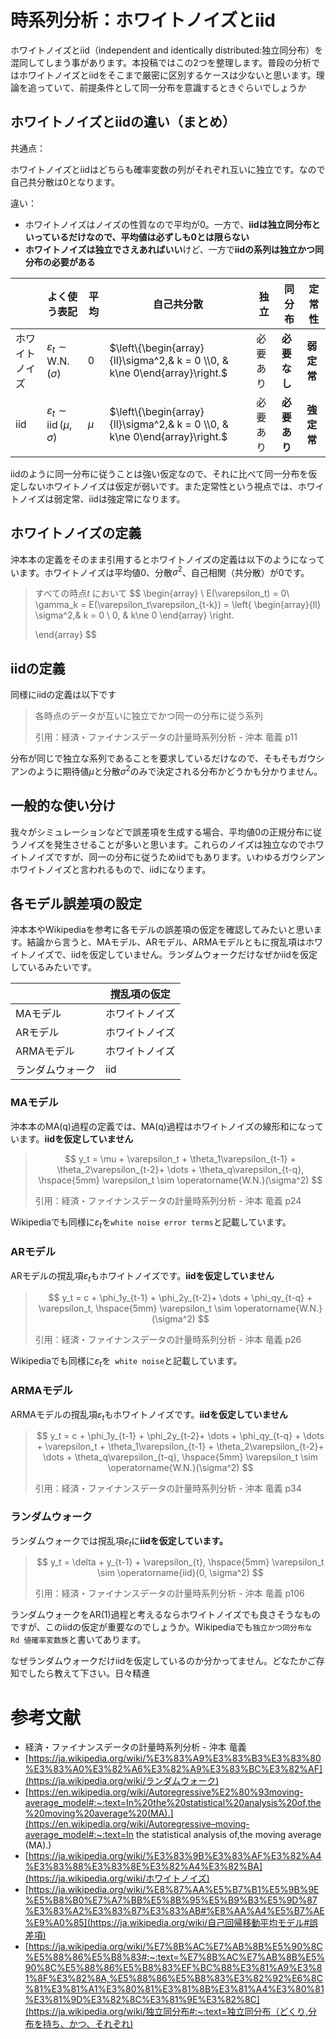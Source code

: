 # 時系列分析：ホワイトノイズとiid

ホワイトノイズとiid（independent and identically distributed:独立同分布）を混同してしまう事があります。本投稿ではこの2つを整理します。普段の分析ではホワイトノイズとiidをそこまで厳密に区別するケースは少ないと思います。理論を追っていて、前提条件として同一分布を意識するときぐらいでしょうか



## ホワイトノイズとiidの違い（まとめ）

共通点：

ホワイトノイズとiidはどちらも確率変数の列がそれぞれ互いに独立です。なので自己共分散は0となります。

違い：

* ホワイトノイズはノイズの性質なので平均が0。一方で、**iidは独立同分布といっているだけなので、平均値は必ずしも0とは限らない**
* **ホワイトノイズは独立でさえあればいい**けど、一方で**iidの系列は独立かつ同分布の必要がある**

|                | よく使う表記                                         | 平均  | 自己共分散                                                   | 独立     | 同分布       | 定常性     |
| -------------- | ---------------------------------------------------- | ----- | ------------------------------------------------------------ | -------- | ------------ | ---------- |
| ホワイトノイズ | $\varepsilon_t \sim \operatorname{W.N.}(\sigma)$     | 0     | $\left\{\begin{array}{ll}\sigma^2,& k = 0 \\0, & k\ne 0\end{array}\right.$ | 必要あり | **必要なし** | **弱定常** |
| iid            | $\varepsilon_t \sim \operatorname{iid}(\mu, \sigma)$ | $\mu$ | $\left\{\begin{array}{ll}\sigma^2,& k = 0 \\0, & k\ne 0\end{array}\right.$ | 必要あり | **必要あり** | **強定常** |

iidのように同一分布に従うことは強い仮定なので、それに比べて同一分布を仮定しないホワイトノイズは仮定が弱いです。また定常性という視点では、ホワイトノイズは弱定常、iidは強定常になります。



## ホワイトノイズの定義

沖本本の定義をそのまま引用するとホワイトノイズの定義は以下のようになっています。ホワイトノイズは平均値0、分散$\sigma^2$、自己相関（共分散）が0です。

> すべての時点$t$ において
> $$
> \begin{array}
> \\
> E(\varepsilon_t) = 0\\
> \gamma_k = E(\varepsilon_t\varepsilon_{t-k}) = \left\{
> \begin{array}{ll}
> \sigma^2,& k = 0 \\
> 0, & k\ne 0
> \end{array}
> \right.
> 
> \end{array}
> $$

## iidの定義

同様にiidの定義は以下です

> 各時点のデータが互いに独立でかつ同一の分布に従う系列
>
> 
>
> 引用：経済・ファイナンスデータの計量時系列分析 - 沖本 竜義 p11



分布が同じで独立な系列であることを要求しているだけなので、そもそもガウシアンのように期待値$\mu$と分散$\sigma^2$のみで決定される分布かどうかも分かりません。



## 一般的な使い分け

我々がシミュレーションなどで誤差項を生成する場合、平均値0の正規分布に従うノイズを発生させることが多いと思います。これらのノイズは独立なのでホワイトノイズですが、同一の分布に従うためiidでもあります。いわゆるガウシアンホワイトノイズと言われるもので、iidになります。



## 各モデル誤差項の設定

沖本本やWikipediaを参考に各モデルの誤差項の仮定を確認してみたいと思います。結論から言うと、MAモデル、ARモデル、ARMAモデルともに撹乱項はホワイトノイズで、iidを仮定していません。ランダムウォークだけなぜかiidを仮定しているみたいです。



|                  | 撹乱項の仮定   |
| ---------------- | -------------- |
| MAモデル         | ホワイトノイズ |
| ARモデル         | ホワイトノイズ |
| ARMAモデル       | ホワイトノイズ |
| ランダムウォーク | iid            |



### MAモデル

沖本本のMA(q)過程の定義では、MA(q)過程はホワイトノイズの線形和になっています。**iidを仮定していません**

> $$
> y_t = \mu + \varepsilon_t + \theta_1\varepsilon_{t-1} + \theta_2\varepsilon_{t-2}+ \dots + \theta_q\varepsilon_{t-q}, \hspace{5mm}  \varepsilon_t \sim \operatorname{W.N.}(\sigma^2)
> $$
>
> 
>
> 引用：経済・ファイナンスデータの計量時系列分析 - 沖本 竜義 p24

Wikipediaでも同様に$\varepsilon_t$を`white noise error terms`と記載しています。

### ARモデル

ARモデルの撹乱項$\varepsilon_t$もホワイトノイズです。**iidを仮定していません**

> $$
> y_t = c + \phi_1y_{t-1} + \phi_2y_{t-2}+ \dots + \phi_qy_{t-q} + \varepsilon_t, \hspace{5mm}  \varepsilon_t \sim \operatorname{W.N.}(\sigma^2)
> $$
>
> 
>
> 引用：経済・ファイナンスデータの計量時系列分析 - 沖本 竜義 p26

Wikipediaでも同様に$\varepsilon_t$を` white noise`と記載しています。

### ARMAモデル

ARMAモデルの撹乱項$\varepsilon_t$もホワイトノイズです。**iidを仮定していません**



>$$
>y_t = c + \phi_1y_{t-1} + \phi_2y_{t-2}+ \dots + \phi_qy_{t-q}  + \dots + \varepsilon_t + \theta_1\varepsilon_{t-1} + \theta_2\varepsilon_{t-2}+ \dots + \theta_q\varepsilon_{t-q}, \hspace{5mm}  \varepsilon_t \sim \operatorname{W.N.}(\sigma^2)
>$$
>
>引用：経済・ファイナンスデータの計量時系列分析 - 沖本 竜義 p34



### ランダムウォーク

ランダムウォークでは撹乱項$\varepsilon_t$に**iidを仮定しています。**

> $$
> y_t = \delta + y_{t-1} + \varepsilon_{t}, \hspace{5mm}  \varepsilon_t \sim \operatorname{iid}(0, \sigma^2)
> $$
>
> 引用：経済・ファイナンスデータの計量時系列分析 - 沖本 竜義 p106

ランダムウォークをAR(1)過程と考えるならホワイトノイズでも良さそうなものですが、このiidの仮定が重要なのでしょうか。Wikipediaでも`独立かつ同分布な Rd 値確率変数族`と書いてあります。



なぜランダムウォークだけiidを仮定しているのか分かってません。どなたかご存知でしたら教えて下さい。日々精進

# 参考文献

* 経済・ファイナンスデータの計量時系列分析 - 沖本 竜義
* [https://ja.wikipedia.org/wiki/%E3%83%A9%E3%83%B3%E3%83%80%E3%83%A0%E3%82%A6%E3%82%A9%E3%83%BC%E3%82%AF](https://ja.wikipedia.org/wiki/ランダムウォーク)
* [https://en.wikipedia.org/wiki/Autoregressive%E2%80%93moving-average_model#:~:text=In%20the%20statistical%20analysis%20of,the%20moving%20average%20(MA).](https://en.wikipedia.org/wiki/Autoregressive–moving-average_model#:~:text=In the statistical analysis of,the moving average (MA).)
* [https://ja.wikipedia.org/wiki/%E3%83%9B%E3%83%AF%E3%82%A4%E3%83%88%E3%83%8E%E3%82%A4%E3%82%BA](https://ja.wikipedia.org/wiki/ホワイトノイズ)
* [https://ja.wikipedia.org/wiki/%E8%87%AA%E5%B7%B1%E5%9B%9E%E5%B8%B0%E7%A7%BB%E5%8B%95%E5%B9%B3%E5%9D%87%E3%83%A2%E3%83%87%E3%83%AB#%E8%AA%A4%E5%B7%AE%E9%A0%85](https://ja.wikipedia.org/wiki/自己回帰移動平均モデル#誤差項)
* [https://ja.wikipedia.org/wiki/%E7%8B%AC%E7%AB%8B%E5%90%8C%E5%88%86%E5%B8%83#:~:text=%E7%8B%AC%E7%AB%8B%E5%90%8C%E5%88%86%E5%B8%83%EF%BC%88%E3%81%A9%E3%81%8F%E3%82%8A,%E5%88%86%E5%B8%83%E3%82%92%E6%8C%81%E3%81%A1%E3%80%81%E3%81%8B%E3%81%A4%E3%80%81%E3%81%9D%E3%82%8C%E3%81%9E%E3%82%8C](https://ja.wikipedia.org/wiki/独立同分布#:~:text=独立同分布（どくり,分布を持ち、かつ、それぞれ)